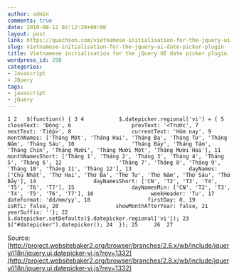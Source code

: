 ```yaml
---
author: admin
comments: true
date: 2010-08-12 02:12:20+00:00
layout: post
link: https://quachson.com/vietnamese-initialisation-for-the-jquery-ui-date-picker-plugin/
slug: vietnamese-initialisation-for-the-jquery-ui-date-picker-plugin
title: Vietnamese initialisation for the jQuery UI date picker plugin
wordpress_id: 298
categories:
- Javascript
- JQuery
tags:
- javascript
- jQuery
---
```


`
1
2	$(function() {
3
4	        $.datepicker.regional['vi'] = {
5	                closeText: 'Đóng',
6	                prevText: '<Trước',
7	                nextText: 'Tiếp>',
8	                currentText: 'Hôm nay',
9	                monthNames: ['Tháng Một', 'Tháng Hai', 'Tháng Ba', 'Tháng Tư', 'Tháng Năm', 'Tháng Sáu',
10	                'Tháng Bảy', 'Tháng Tám', 'Tháng Chín', 'Tháng Mười', 'Tháng Mười Một', 'Tháng Mười Hai'],
11	                monthNamesShort: ['Tháng 1', 'Tháng 2', 'Tháng 3', 'Tháng 4', 'Tháng 5', 'Tháng 6',
12	                'Tháng 7', 'Tháng 8', 'Tháng 9', 'Tháng 10', 'Tháng 11', 'Tháng 12'],
13	                dayNames: ['Chủ Nhật', 'Thứ Hai', 'Thứ Ba', 'Thứ Tư', 'Thứ Năm', 'Thứ Sáu', 'Thứ Bảy'],
14	                dayNamesShort: ['CN', 'T2', 'T3', 'T4', 'T5', 'T6', 'T7'],
15	                dayNamesMin: ['CN', 'T2', 'T3', 'T4', 'T5', 'T6', 'T7'],
16	                weekHeader: 'Tu',
17	                dateFormat: 'dd/mm/yy',
18	                firstDay: 0,
19	                isRTL: false,
20	                showMonthAfterYear: false,
21	                yearSuffix: ''};
22	        $.datepicker.setDefaults($.datepicker.regional['vi']);
23            $("#datepicker").datepicker();
24	});
25    
26 
27    
`

Source: [http://project.websitebaker2.org/browser/branches/2.8.x/wb/include/jquery/i18n/jquery.ui.datepicker-vi.js?rev=1332](http://project.websitebaker2.org/browser/branches/2.8.x/wb/include/jquery/i18n/jquery.ui.datepicker-vi.js?rev=1332)
